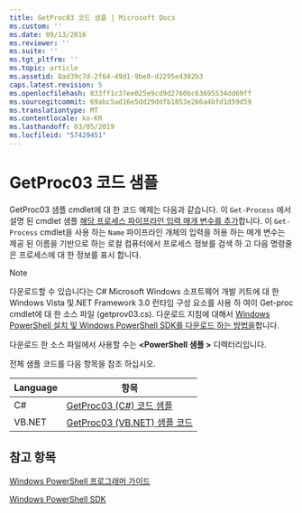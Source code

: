 ```yaml
---
title: GetProc03 코드 샘플 | Microsoft Docs
ms.custom: ''
ms.date: 09/13/2016
ms.reviewer: ''
ms.suite: ''
ms.tgt_pltfrm: ''
ms.topic: article
ms.assetid: 8ad39c7d-2f64-49d1-9be0-d2295e4302b3
caps.latest.revision: 5
ms.openlocfilehash: 833ff1c37ee025e9cd9d2760bc63695534dd69ff
ms.sourcegitcommit: 69abc5ad16e5dd29ddfb1853e266a4bfd1d59d59
ms.translationtype: MT
ms.contentlocale: ko-KR
ms.lasthandoff: 03/05/2019
ms.locfileid: "57429451"
---
```

# <a name="getproc03-code-samples"></a>GetProc03 코드 샘플

GetProc03 샘플 cmdlet에 대 한 코드 예제는 다음과 같습니다. 이 `Get-Process` 에서 설명 된 cmdlet 샘플 [해당 프로세스 파이프라인 입력 매개 변수를 추가](../cmdlet/adding-parameters-that-process-pipeline-input.md)합니다. 이 `Get-Process` cmdlet을 사용 하는 `Name` 파이프라인 개체의 입력을 허용 하는 매개 변수는 제공 된 이름을 기반으로 하는 로컬 컴퓨터에서 프로세스 정보를 검색 하 고 다음 명령줄은 프로세스에 대 한 정보를 표시 합니다.

> [!NOTE]
> 다운로드할 수 있습니다는 C# Microsoft Windows 소프트웨어 개발 키트에 대 한 Windows Vista 및.NET Framework 3.0 런타임 구성 요소를 사용 하 여이 Get-proc cmdlet에 대 한 소스 파일 (getprov03.cs). 다운로드 지침에 대해서 [Windows PowerShell 설치 및 Windows PowerShell SDK를 다운로드 하는 방법을](/powershell/developer/installing-the-windows-powershell-sdk)합니다.
>
> 다운로드 한 소스 파일에서 사용할 수는  **\<PowerShell 샘플 >** 디렉터리입니다.

전체 샘플 코드를 다음 항목을 참조 하십시오.

|Language|항목|
|--------------|-----------|
|C#|[GetProc03 (C#) 코드 샘플](./getproc03-csharp-sample-code.md)|
|VB.NET|[GetProc03 (VB.NET) 샘플 코드](./getproc03-vb-net-sample-code.md)|

## <a name="see-also"></a>참고 항목

[Windows PowerShell 프로그래머 가이드](./windows-powershell-programmer-s-guide.md)

[Windows PowerShell SDK](../windows-powershell-reference.md)